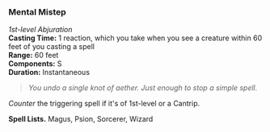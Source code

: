 ### Mental Mistep
*1st-level Abjuration*  
**Casting Time:** 1 reaction, which you take when you see a creature within 60 feet of you casting a spell  
**Range:** 60 feet  
**Components:** S  
**Duration:** Instantaneous  

> *You undo a single knot of aether. Just enough to stop a simple spell.*

*Counter* the triggering spell if it's of 1st-level or a Cantrip.

**Spell Lists.** Magus, Psion, Sorcerer, Wizard